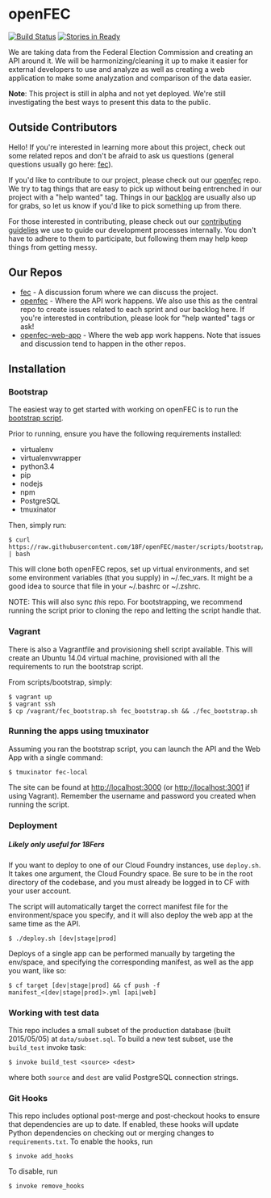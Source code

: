 # openFEC

[![Build Status](https://travis-ci.org/18F/openFEC.svg?branch=master)](https://travis-ci.org/18F/openFEC)
[![Stories in Ready](https://badge.waffle.io/18F/openFEC.svg?label=ready&title=Ready)](http://waffle.io/18F/openFEC)

We are taking data from the Federal Election Commission and creating an API around it. We will be harmonizing/cleaning it up to make it easier for external developers to use and analyze as well as creating a web application to make some analyzation and comparison of the data easier.

**Note**: This project is still in alpha and not yet deployed. We're still investigating the best ways to present this data to the public.

## Outside Contributors

Hello! If you're interested in learning more about this project, check out some related repos and don't be afraid to ask us questions (general questions usually go here: [fec](https://github.com/18F/fec)).

If you'd like to contribute to our project, please check out our [openfec](https://github.com/18F/openfec) repo. We try to tag things that are easy to pick up without being entrenched in our project with a "help wanted" tag. Things in our [backlog](https://github.com/18F/openfec/milestones/Backlog) are usually also up for grabs, so let us know if you'd like to pick something up from there.

For those interested in contributing, please check out our [contributing guidelies](https://github.com/18F/openfec/blob/master/CONTRIBUTING.md) we use to guide our development processes internally. You don't have to adhere to them to participate, but following them may help keep things from getting messy.

## Our Repos

* [fec](https://github.com/18F/fec) - A discussion forum where we can discuss the project.
* [openfec](https://github.com/18F/openfec) - Where the API work happens. We also use this as the central repo to create issues related to each sprint and our backlog here. If you're interested in contribution, please look for "help wanted" tags or ask!
* [openfec-web-app](https://github.com/18f/openfec-web-app) - Where the web app work happens. Note that issues and discussion tend to happen in the other repos.

## Installation

### Bootstrap
The easiest way to get started with working on openFEC is to run the [bootstrap script](https://raw.githubusercontent.com/18F/openFEC/master/scripts/bootstrap/fec_bootstrap.sh).

Prior to running, ensure you have the following requirements installed:
<!--requirements-->
* virtualenv
* virtualenvwrapper
* python3.4
* pip
* nodejs
* npm
* PostgreSQL
* tmuxinator

<!--endrequirements-->

Then, simply run:

    $ curl https://raw.githubusercontent.com/18F/openFEC/master/scripts/bootstrap/fec_bootstrap.sh | bash

This will clone both openFEC repos, set up virtual environments, and set some environment variables (that you supply) in ~/.fec_vars. It might be a good idea to source that file in your ~/.bashrc or ~/.zshrc.

NOTE: This will also sync _*this*_ repo. For bootstrapping, we recommend running the script prior to cloning the repo and letting the script handle that.

### Vagrant
There is also a Vagrantfile and provisioning shell script available. This will create an Ubuntu 14.04 virtual machine, provisioned with all the requirements to run the bootstrap script.

From scripts/bootstrap, simply:

    $ vagrant up
    $ vagrant ssh
    $ cp /vagrant/fec_bootstrap.sh fec_bootstrap.sh && ./fec_bootstrap.sh

### Running the apps using tmuxinator
Assuming you ran the bootstrap script, you can launch the API and the Web App with a single command:

    $ tmuxinator fec-local

The site can be found at [http://localhost:3000](http://localhost:3000) (or [http://localhost:3001](http://localhost:3001) if using Vagrant). Remember the username and password you created when running the script.

### Deployment
##### Likely only useful for 18Fers
If you want to deploy to one of our Cloud Foundry instances, use `deploy.sh`. It takes one argument, the Cloud Foundry space. Be sure to be in the root directory of the codebase, and you must already be logged in to CF with your user account.

The script will automatically target the correct manifest file for the environment/space you specify, and it will also deploy the web app at the same time as the API.

    $ ./deploy.sh [dev|stage|prod]

Deploys of a single app can be performed manually by targeting the env/space, and specifying the corresponding manifest, as well as the app you want, like so:

    $ cf target [dev|stage|prod] && cf push -f manifest_<[dev|stage|prod]>.yml [api|web]

### Working with test data

This repo includes a small subset of the production database (built 2015/05/05) at `data/subset.sql`. To build a new test subset, use the `build_test` invoke task:

    $ invoke build_test <source> <dest>

where both `source` and `dest` are valid PostgreSQL connection strings.

### Git Hooks

This repo includes optional post-merge and post-checkout hooks to ensure that
dependencies are up to date. If enabled, these hooks will update Python
dependencies on checking out or merging changes to `requirements.txt`. To
enable the hooks, run

    $ invoke add_hooks

To disable, run

    $ invoke remove_hooks
